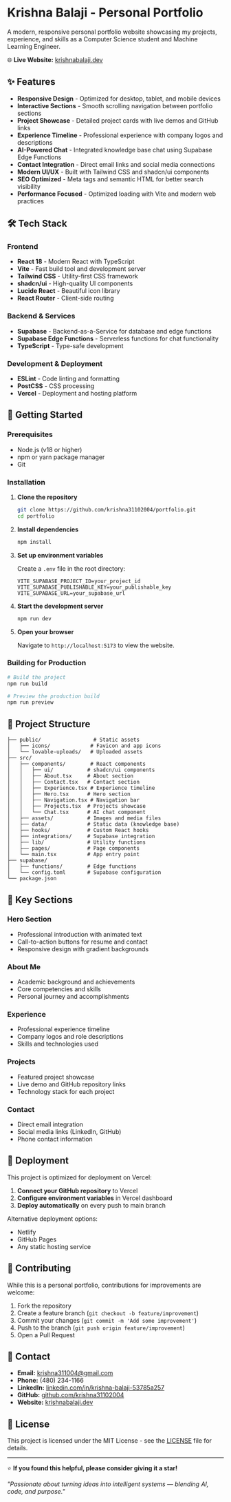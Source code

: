 # Krishna Balaji - Personal Portfolio

A modern, responsive personal portfolio website showcasing my projects, experience, and skills as a Computer Science student and Machine Learning Engineer.

🌐 **Live Website:** [krishnabalaji.dev](https://krishnabalaji.dev)

## ✨ Features

- **Responsive Design** - Optimized for desktop, tablet, and mobile devices
- **Interactive Sections** - Smooth scrolling navigation between portfolio sections
- **Project Showcase** - Detailed project cards with live demos and GitHub links
- **Experience Timeline** - Professional experience with company logos and descriptions
- **AI-Powered Chat** - Integrated knowledge base chat using Supabase Edge Functions
- **Contact Integration** - Direct email links and social media connections
- **Modern UI/UX** - Built with Tailwind CSS and shadcn/ui components
- **SEO Optimized** - Meta tags and semantic HTML for better search visibility
- **Performance Focused** - Optimized loading with Vite and modern web practices

## 🛠️ Tech Stack

### Frontend
- **React 18** - Modern React with TypeScript
- **Vite** - Fast build tool and development server
- **Tailwind CSS** - Utility-first CSS framework
- **shadcn/ui** - High-quality UI components
- **Lucide React** - Beautiful icon library
- **React Router** - Client-side routing

### Backend & Services
- **Supabase** - Backend-as-a-Service for database and edge functions
- **Supabase Edge Functions** - Serverless functions for chat functionality
- **TypeScript** - Type-safe development

### Development & Deployment
- **ESLint** - Code linting and formatting
- **PostCSS** - CSS processing
- **Vercel** - Deployment and hosting platform

## 🚀 Getting Started

### Prerequisites

- Node.js (v18 or higher)
- npm or yarn package manager
- Git

### Installation

1. **Clone the repository**
   ```bash
   git clone https://github.com/krishna31102004/portfolio.git
   cd portfolio
   ```

2. **Install dependencies**
   ```bash
   npm install
   ```

3. **Set up environment variables**
   
   Create a `.env` file in the root directory:
   ```env
   VITE_SUPABASE_PROJECT_ID=your_project_id
   VITE_SUPABASE_PUBLISHABLE_KEY=your_publishable_key
   VITE_SUPABASE_URL=your_supabase_url
   ```

4. **Start the development server**
   ```bash
   npm run dev
   ```

5. **Open your browser**
   
   Navigate to `http://localhost:5173` to view the website.

### Building for Production

```bash
# Build the project
npm run build

# Preview the production build
npm run preview
```

## 📁 Project Structure

```
├── public/                 # Static assets
│   ├── icons/             # Favicon and app icons
│   └── lovable-uploads/   # Uploaded assets
├── src/
│   ├── components/        # React components
│   │   ├── ui/           # shadcn/ui components
│   │   ├── About.tsx     # About section
│   │   ├── Contact.tsx   # Contact section
│   │   ├── Experience.tsx # Experience timeline
│   │   ├── Hero.tsx      # Hero section
│   │   ├── Navigation.tsx # Navigation bar
│   │   ├── Projects.tsx  # Projects showcase
│   │   └── Chat.tsx      # AI chat component
│   ├── assets/           # Images and media files
│   ├── data/             # Static data (knowledge base)
│   ├── hooks/            # Custom React hooks
│   ├── integrations/     # Supabase integration
│   ├── lib/              # Utility functions
│   ├── pages/            # Page components
│   └── main.tsx          # App entry point
├── supabase/
│   ├── functions/        # Edge functions
│   └── config.toml       # Supabase configuration
└── package.json
```

## 🎯 Key Sections

### Hero Section
- Professional introduction with animated text
- Call-to-action buttons for resume and contact
- Responsive design with gradient backgrounds

### About Me
- Academic background and achievements
- Core competencies and skills
- Personal journey and accomplishments

### Experience
- Professional experience timeline
- Company logos and role descriptions
- Skills and technologies used

### Projects
- Featured project showcase
- Live demo and GitHub repository links
- Technology stack for each project

### Contact
- Direct email integration
- Social media links (LinkedIn, GitHub)
- Phone contact information

## 🚀 Deployment

This project is optimized for deployment on Vercel:

1. **Connect your GitHub repository** to Vercel
2. **Configure environment variables** in Vercel dashboard
3. **Deploy automatically** on every push to main branch

Alternative deployment options:
- Netlify
- GitHub Pages
- Any static hosting service

## 🤝 Contributing

While this is a personal portfolio, contributions for improvements are welcome:

1. Fork the repository
2. Create a feature branch (`git checkout -b feature/improvement`)
3. Commit your changes (`git commit -m 'Add some improvement'`)
4. Push to the branch (`git push origin feature/improvement`)
5. Open a Pull Request

## 📧 Contact

- **Email:** [krishna311004@gmail.com](mailto:krishna311004@gmail.com)
- **Phone:** (480) 234-1166
- **LinkedIn:** [linkedin.com/in/krishna-balaji-53785a257](https://linkedin.com/in/krishna-balaji-53785a257)
- **GitHub:** [github.com/krishna31102004](https://github.com/krishna31102004)
- **Website:** [krishnabalaji.dev](https://krishnabalaji.dev)

## 📄 License

This project is licensed under the MIT License - see the [LICENSE](LICENSE) file for details.

---

⭐ **If you found this helpful, please consider giving it a star!**

*"Passionate about turning ideas into intelligent systems — blending AI, code, and purpose."*